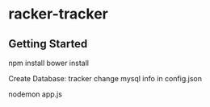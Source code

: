 racker-tracker
==============

Getting Started
---------------
npm install
bower install

Create Database: tracker
change mysql info in config.json

nodemon app.js